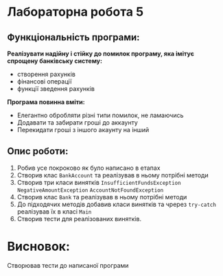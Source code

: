 # Лабораторна робота 5

## Функціональність програми:
**Реалізувати надійну і стійку до помилок програму, яка імітує спрощену банківську систему:**
- створення рахунків
- фінансові операції
- функції зведення рахунків

**Програма повинна вміти:**
- Елегантно обробляти різні типи помилок, не ламаючись
- Додавати та забирати гроші до аккаунту
- Перекидати гроші з іншого акаунту на інший

## Опис роботи:

1. Робив усе покроково як було написано в етапах
2. Створив клас `BankAccount` та реалізував в ньому потрібні методи
3. Створив три класи винятків `InsufficientFundsException` `NegativeAmountException` `AccountNotFoundException`
4. Створив клас `Bank` та реалізував в ньому потрібні методи
5. До підходячих методів добавив класи винятків та чререз `try-catch` реалізував їх в класі `Main`
6. Створив тести для реалізованих винятків.

# Висновок:
Створював тести до написаної програми